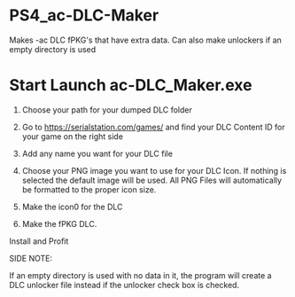 # PS4_ac-DLC-Maker
Makes -ac DLC fPKG's that have extra data. Can also make unlockers if an empty directory is used

# Start Launch ac-DLC_Maker.exe

1. Choose your path for your dumped DLC folder

2. Go to https://serialstation.com/games/ and find your DLC Content ID for your game on the right side

3. Add any name you want for your DLC file 

4. Choose your PNG image you want to use for your DLC Icon. If nothing is selected the default image 
will be used. All PNG Files will automatically be formatted to the proper icon size.

5. Make the icon0 for the DLC

6. Make the fPKG DLC.

Install and Profit


SIDE NOTE:

If an empty directory is used with no data in it, the program will create a DLC unlocker file instead if the unlocker check box is checked.

